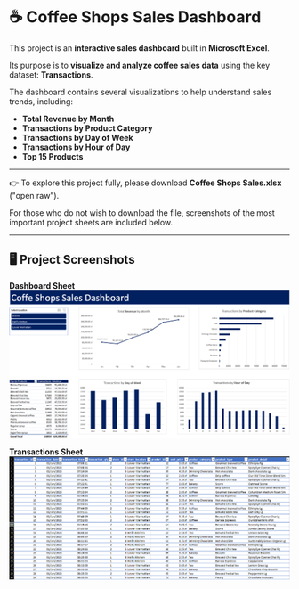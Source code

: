 # ☕ Coffee Shops Sales Dashboard

This project is an **interactive sales dashboard** built in **Microsoft Excel**.

Its purpose is to **visualize and analyze coffee sales data** using the key dataset: **Transactions**.

The dashboard contains several visualizations to help understand sales trends, including:  
- **Total Revenue by Month**  
- **Transactions by Product Category**  
- **Transactions by Day of Week**  
- **Transactions by Hour of Day**  
- **Top 15 Products**  

---

👉 To explore this project fully, please download **Coffee Shops Sales.xlsx** ("open raw").

For those who do not wish to download the file, screenshots of the most important project sheets are included below.

---

## 🖥️ Project Screenshots

**Dashboard Sheet**  
![Coffee Shops Sales Dashboard](Coffee%20Shops%20Sales%20Dashboard.png)

**Transactions Sheet**  
![Transactions Screenshot](Transactions%20Screenshot.png)
